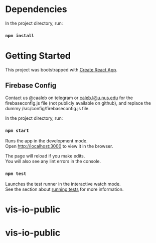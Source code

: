 # Dependencies

In the project directory, run:

### `npm install`

# Getting Started

This project was bootstrapped with [Create React App](https://github.com/facebook/create-react-app).

## Firebase Config

Contact us @caaleb on telegram or caleb.l@u.nus.edu for the firebaseconfig.js file (not publicly available on github), and replace the dummy /src/config/firebaseconfig.js file.

In the project directory, run:

### `npm start`

Runs the app in the development mode.\
Open [http://localhost:3000](http://localhost:3000) to view it in the browser.

The page will reload if you make edits.\
You will also see any lint errors in the console.

### `npm test`

Launches the test runner in the interactive watch mode.\
See the section about [running tests](https://facebook.github.io/create-react-app/docs/running-tests) for more information.
# vis-io-public
# vis-io-public
